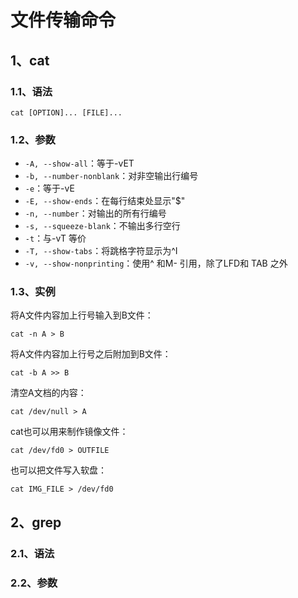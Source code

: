# 文件传输命令

## 1、cat

### 1.1、语法

`cat [OPTION]... [FILE]...`

### 1.2、参数

- `-A, --show-all`：等于-vET
- `-b, --number-nonblank`：对非空输出行编号
- `-e`：等于-vE
- `-E, --show-ends`：在每行结束处显示"$"
- `-n, --number`：对输出的所有行编号
- `-s, --squeeze-blank`：不输出多行空行
- `-t`：与-vT 等价
- `-T, --show-tabs`：将跳格字符显示为^I
- `-v, --show-nonprinting`：使用^ 和M- 引用，除了LFD和 TAB 之外

### 1.3、实例

将A文件内容加上行号输入到B文件：

```shell
cat -n A > B
```

将A文件内容加上行号之后附加到B文件：

```shell
cat -b A >> B
```

清空A文档的内容：

```shell
cat /dev/null > A
```

cat也可以用来制作镜像文件：

```shell
cat /dev/fd0 > OUTFILE
```

也可以把文件写入软盘：

```shell
cat IMG_FILE > /dev/fd0
```

## 2、grep

### 2.1、语法

### 2.2、参数